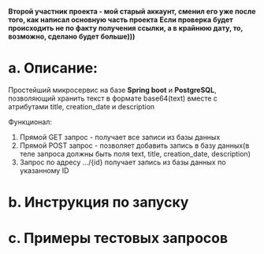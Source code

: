 **Второй участник проекта - мой старый аккаунт, сменил его уже после того, как написал основную часть проекта**
**Если проверка будет происходить не по факту получения ссылки, а в крайнюю дату, то, возможно, сделано будет больше)))**
# a. Описание:
Простейший микросервис на базе **Spring boot** и **PostgreSQL**, позволяющий хранить текст в формате base64(text) вместе с атрибутами title, creation_date и description

Функционал:
1. Прямой GET запрос - получает все записи из базы данных
2. Прямой POST запрос - позволяет добавить запись в базу данных(в теле запроса должны быть поля text, title, creation_date, description)
3. Запрос по адресу .../{id} получает запись из базы данных по указанному ID
# b. Инструкция по запуску
# c. Примеры тестовых запросов
